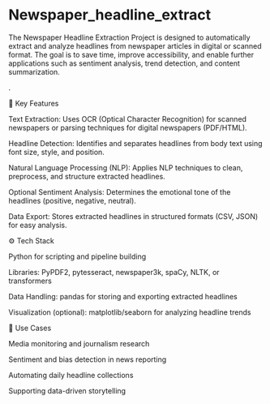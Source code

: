 # Newspaper_headline_extract
The Newspaper Headline Extraction Project is designed to automatically extract and analyze headlines from newspaper articles in digital or scanned format. The goal is to save time, improve accessibility, and enable further applications such as sentiment analysis, trend detection, and content summarization.


.

🔑 Key Features

Text Extraction: Uses OCR (Optical Character Recognition) for scanned newspapers or parsing techniques for digital newspapers (PDF/HTML).

Headline Detection: Identifies and separates headlines from body text using font size, style, and position.

Natural Language Processing (NLP): Applies NLP techniques to clean, preprocess, and structure extracted headlines.

Optional Sentiment Analysis: Determines the emotional tone of the headlines (positive, negative, neutral).

Data Export: Stores extracted headlines in structured formats (CSV, JSON) for easy analysis.

⚙️ Tech Stack

Python for scripting and pipeline building

Libraries: PyPDF2, pytesseract, newspaper3k, spaCy, NLTK, or transformers

Data Handling: pandas for storing and exporting extracted headlines

Visualization (optional): matplotlib/seaborn for analyzing headline trends

🚀 Use Cases

Media monitoring and journalism research

Sentiment and bias detection in news reporting

Automating daily headline collections

Supporting data-driven storytelling
